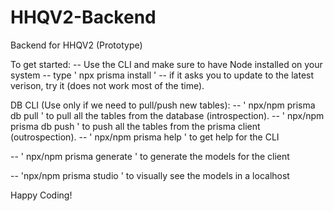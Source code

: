 # HHQV2-Backend

Backend for HHQV2 (Prototype)

To get started:
-- Use the CLI and make sure to have Node installed on your system
-- type ' npx prisma install '
-- if it asks you to update to the latest verison, try it (does not work most of the time).

DB CLI (Use only if we need to pull/push new tables):
-- ' npx/npm prisma db pull ' to pull all the tables from the database (introspection).
-- ' npx/npm prisma db push ' to push all the tables from the prisma client (outrospection).
-- ' npx/npm prisma help ' to get help for the CLI

-- ' npx/npm prisma generate ' to generate the models for the client

-- 'npx/npm prisma studio ' to visually see the models in a localhost

Happy Coding!
